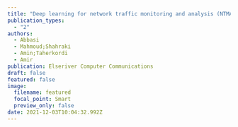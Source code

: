 ```yaml
---
title: "Deep learning for network traffic monitoring and analysis (NTMA): A survey"
publication_types:
  - "2"
authors:
  - Abbasi
  - Mahmoud;Shahraki
  - Amin;Taherkordi
  - Amir
publication: Elseriver Computer Communications
draft: false
featured: false
image:
  filename: featured
  focal_point: Smart
  preview_only: false
date: 2021-12-03T10:04:32.992Z
---
```

